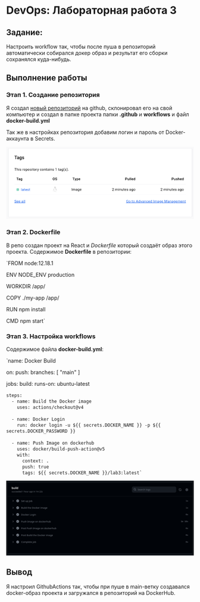 # DevOps: Лабораторная работа 3

## Задание:

Настроить workflow так, чтобы после пуша в репозиторий автоматически собирался докер образ и результат его сборки сохранялся куда-нибудь. 

## Выполнение работы

### Этап 1. Создание репозитория

Я создал [новый репозиторий](https://github.com/pheroom/clouds-devops-lab3) на github, склонировал его на свой компьютер и создал в папке проекта папки **.github** и **workflows** и файл **docker-build.yml**

Так же в настройках репозитория добавим логин и пароль от Docker-аккаунта в Secrets.

![repo dockerhub](./images/dockerhub.png)

### Этап 2. Dockerfile

В репо создан проект на React и *Dockerfile* который создаёт образ этого проекта. Содержимое **Dockerfile** в репозитории:

`FROM node:12.18.1

ENV NODE_ENV production

WORKDIR /app/

COPY ./my-app /app/

RUN npm install

CMD npm start`

### Этап 3. Настройка workflows

Содержимое файла **docker-build.yml**:

`name: Docker Build

on:
  push:
    branches: [ "main" ]

jobs:
  build:
    runs-on: ubuntu-latest

    steps:
      - name: Build the Docker image
        uses: actions/checkout@v4

      - name: Docker Login
        run: docker login -u ${{ secrets.DOCKER_NAME }} -p ${{ secrets.DOCKER_PASSWORD }}

      - name: Push Image on dockerhub
        uses: docker/build-push-action@v5
        with:
          context: .
          push: true
          tags: ${{ secrets.DOCKER_NAME }}/lab3:latest`

![workflows logs](./images/workflows.png)

## Вывод

Я настроил GithubActions так, чтобы при пуше в main-ветку создавался docker-образ проекта и загружался в репозиторий на DockerHub.
